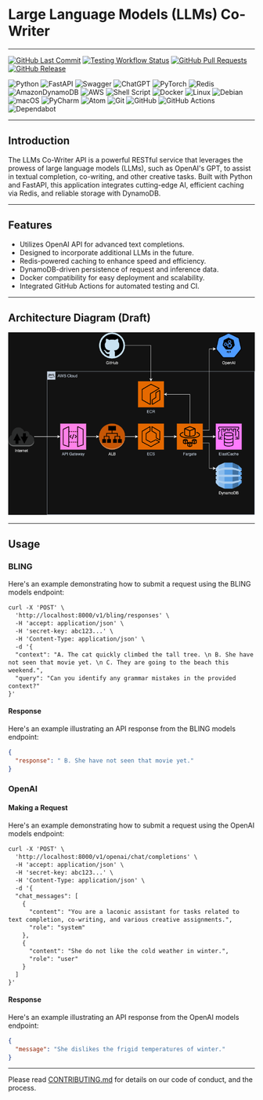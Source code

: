 # Large Language Models (LLMs) Co-Writer

---

[![GitHub Last Commit](https://img.shields.io/github/last-commit/mtabidze/llms-co-writer.svg?branch=main)](https://github.com/mtabidze/llms-co-writer/commits/main)
[![Testing Workflow Status](https://github.com/mtabidze/llms-co-writer/actions/workflows/testing-flow.yml/badge.svg?branch=main)](https://github.com/mtabidze/llm-co-writer/actions/workflows/testing-flow.yml)
[![GitHub Pull Requests](https://img.shields.io/github/issues-pr/mtabidze/llms-co-writer.svg)](https://github.com/mtabidze/llms-co-writer/pulls)
[![GitHub Release](https://img.shields.io/github/release/mtabidze/llms-co-writer.svg)](https://github.com/mtabidze/llms-co-writer/releases)

![Python](https://img.shields.io/badge/python-3670A0?style=flat&logo=python&logoColor=ffdd54)
![FastAPI](https://img.shields.io/badge/FastAPI-005571?style=flat&logo=fastapi)
![Swagger](https://img.shields.io/badge/-Swagger-%23Clojure?style=flat&logo=swagger&logoColor=white)
![ChatGPT](https://img.shields.io/badge/chatGPT-74aa9c?style=flat&logo=openai&logoColor=white)
![PyTorch](https://img.shields.io/badge/PyTorch-%23EE4C2C.svg?style=flat&logo=PyTorch&logoColor=white)
![Redis](https://img.shields.io/badge/redis-%23DD0031.svg?style=flat&logo=redis&logoColor=white)
![AmazonDynamoDB](https://img.shields.io/badge/Amazon%20DynamoDB-4053D6?style=flat&logo=Amazon%20DynamoDB&logoColor=white)
![AWS](https://img.shields.io/badge/AWS-%23FF9900.svg?style=flat&logo=amazon-aws&logoColor=white)
![Shell Script](https://img.shields.io/badge/shell_script-%23121011.svg?style=flat&logo=gnu-bash&logoColor=white)
![Docker](https://img.shields.io/badge/docker-%230db7ed.svg?style=flat&logo=docker&logoColor=white)
![Linux](https://img.shields.io/badge/Linux-FCC624?style=flat&logo=linux&logoColor=black)
![Debian](https://img.shields.io/badge/Debian-D70A53?style=flat&logo=debian&logoColor=white)
![macOS](https://img.shields.io/badge/mac%20os-000000?style=flat&logo=macos&logoColor=F0F0F0)
![PyCharm](https://img.shields.io/badge/pycharm-143?style=flat&logo=pycharm&logoColor=black&color=black&labelColor=green)
![Atom](https://img.shields.io/badge/Atom-%2366595C.svg?style=flat&logo=atom&logoColor=white)
![Git](https://img.shields.io/badge/git-%23F05033.svg?style=flat&logo=git&logoColor=white)
![GitHub](https://img.shields.io/badge/github-%23121011.svg?style=flat&logo=github&logoColor=white)
![GitHub Actions](https://img.shields.io/badge/github%20actions-%232671E5.svg?style=flat&logo=githubactions&logoColor=white)
![Dependabot](https://img.shields.io/badge/dependabot-025E8C?style=flat&logo=dependabot&logoColor=white)

---

## Introduction

The LLMs Co-Writer API is a powerful RESTful service that leverages the prowess of large language models (LLMs), such as OpenAI's GPT, to assist in textual completion, co-writing, and other creative tasks. Built with Python and FastAPI, this application integrates cutting-edge AI, efficient caching via Redis, and reliable storage with DynamoDB.

---

## Features

- Utilizes OpenAI API for advanced text completions.
- Designed to incorporate additional LLMs in the future.
- Redis-powered caching to enhance speed and efficiency.
- DynamoDB-driven persistence of request and inference data.
- Docker compatibility for easy deployment and scalability.
- Integrated GitHub Actions for automated testing and CI.

---

## Architecture Diagram (Draft)
![Architecture Diagram](docs/ArchitectureDiagram.png?raw=true)

---

## Usage
### BLING
Here's an example demonstrating how to submit a request using the BLING models endpoint:
```shell
curl -X 'POST' \
  'http://localhost:8000/v1/bling/responses' \
  -H 'accept: application/json' \
  -H 'secret-key: abc123...' \
  -H 'Content-Type: application/json' \
  -d '{
  "context": "A. The cat quickly climbed the tall tree. \n B. She have not seen that movie yet. \n C. They are going to the beach this weekend.",
  "query": "Can you identify any grammar mistakes in the provided context?"
}'
```

#### Response

Here's an example illustrating an API response from the BLING models endpoint:
```json
{
  "response": " B. She have not seen that movie yet."
}
```

### OpenAI
#### Making a Request
Here's an example demonstrating how to submit a request using the OpenAI models endpoint:
```shell
curl -X 'POST' \
  'http://localhost:8000/v1/openai/chat/completions' \
  -H 'accept: application/json' \
  -H 'secret-key: abc123...' \
  -H 'Content-Type: application/json' \
  -d '{
  "chat_messages": [
    {
      "content": "You are a laconic assistant for tasks related to text completion, co-writing, and various creative assignments.",
      "role": "system"
    },
    {
      "content": "She do not like the cold weather in winter.",
      "role": "user"
    }
  ]
}'
```

#### Response

Here's an example illustrating an API response from the OpenAI models endpoint:
```json
{
  "message": "She dislikes the frigid temperatures of winter."
}
```


---

Please read [CONTRIBUTING.md](CONTRIBUTING.md) for details on our code of conduct, and the process.